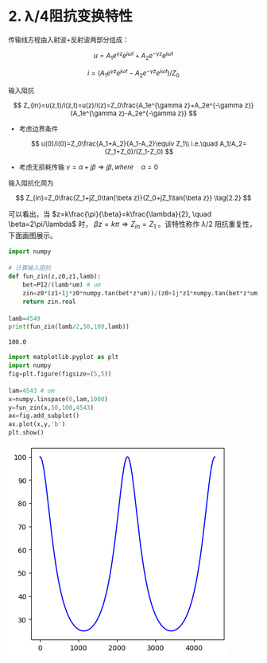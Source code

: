 # 2. λ/4阻抗变换特性

<font size=2>

传输线方程由入射波+反射波两部分组成：

$$
u=A_1e^{\gamma z}e^{j\omega t}+A_2e^{-\gamma z}e^{j\omega t}
\tag{2.1}
$$

$$
i=(A_1e^{\gamma z}e^{j\omega t}-A_2e^{-\gamma z}e^{j\omega t})/Z_0
$$

输入阻抗

$$
Z_{in}=u(z,t)/i(z,t)=u(z)/i(z)=Z_0\frac{A_1e^{\gamma z}+A_2e^{-\gamma z}}{A_1e^{\gamma z}-A_2e^{-\gamma z}}
$$

* 考虑边界条件

    $$
    u(0)/i(0)=Z_0\frac{A_1+A_2}{A_1-A_2}\equiv Z_1\\
    i.e.\quad A_1/A_2=(Z_1+Z_0)/(Z_1-Z_0)
    $$

* 考虑无损耗传输 $\gamma=\alpha+j\beta\Rightarrow j\beta, where \quad \alpha=0$

输入阻抗化简为

$$
Z_{in}=Z_0\frac{Z_1+jZ_0\tan{\beta z}}{Z_0+jZ_1\tan{\beta z}}
\tag{2.2}
$$

</font>

可以看出，当 $z=k\frac{\pi}{\beta}=k\frac{\lambda}{2}, \quad \beta=2\pi/\lambda$ 时， $\beta z=k\pi \Rightarrow Z_{in}=Z_1$ 。该特性称作 $\lambda/2$ 阻抗重复性，下面画图展示。

```py
import numpy

# 计算输入阻抗
def fun_zin(z,z0,z1,lamb):
    bet=PI2/(lamb*um) # um
    zin=z0*(z1+1j*z0*numpy.tan(bet*z*um))/(z0+1j*z1*numpy.tan(bet*z*um))
    return zin.real

lamb=4549
print(fun_zin(lamb/2,50,100,lamb))
```
```
100.0
```
```py
import matplotlib.pyplot as plt
import numpy
fig=plt.figure(figsize=(5,5))

lam=4543 # um
x=numpy.linspace(0,lam,1000)
y=fun_zin(x,50,100,4543)
ax=fig.add_subplot()
ax.plot(x,y,'b')
plt.show()
```
![Alt text](image/change-2-lamb.png)